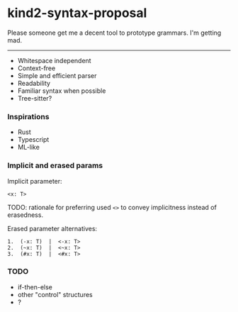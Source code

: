 # kind2-syntax-proposal

Please someone get me a decent tool to prototype grammars. I'm getting mad.

---

- Whitespace independent
- Context-free
- Simple and efficient parser
- Readability
- Familiar syntax when possible
- Tree-sitter?

### Inspirations

- Rust
- Typescript
- ML-like

### Implicit and erased params

Implicit parameter:
```
<x: T>
```

TODO: rationale for preferring used `<>` to convey implicitness instead of erasedness.

Erased parameter alternatives:
```
1.  (-x: T)  |  <-x: T> 
2.  (~x: T)  |  <~x: T> 
3.  (#x: T)  |  <#x: T>
```

### TODO

- if-then-else
- other "control" structures
- ?
